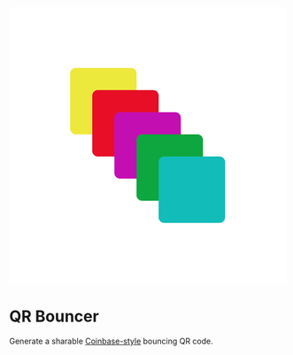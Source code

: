 ![logo](qr-bouncer.png)

# QR Bouncer

Generate a sharable [Coinbase-style](https://www.youtube.com/watch?v=eIUD_NE1BDo) bouncing QR code.


